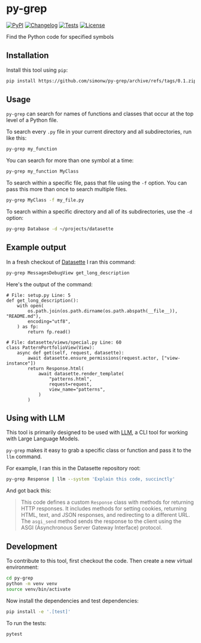 # py-grep

[![PyPI](https://img.shields.io/pypi/v/py-grep.svg)](https://pypi.org/project/py-grep/)
[![Changelog](https://img.shields.io/github/v/release/simonw/py-grep?include_prereleases&label=changelog)](https://github.com/simonw/py-grep/releases)
[![Tests](https://github.com/simonw/py-grep/workflows/Test/badge.svg)](https://github.com/simonw/py-grep/actions?query=workflow%3ATest)
[![License](https://img.shields.io/badge/license-Apache%202.0-blue.svg)](https://github.com/simonw/py-grep/blob/master/LICENSE)

Find the Python code for specified symbols

## Installation

Install this tool using `pip`:
```bash
pip install https://github.com/simonw/py-grep/archive/refs/tags/0.1.zip
```
## Usage

`py-grep` can search for names of functions and classes that occur at the top level of a Python file.

To search every `.py` file in your current directory and all subdirectories, run like this:

```bash
py-grep my_function
```
You can search for more than one symbol at a time:
```bash
py-grep my_function MyClass
```
To search within a specific file, pass that file using the `-f` option. You can pass this more than once to search multiple files.

```bash
py-grep MyClass -f my_file.py
```
To search within a specific directory and all of its subdirectories, use the `-d` option:
```bash
py-grep Database -d ~/projects/datasette
```

## Example output

In a fresh checkout of [Datasette](https://github.com/simonw/datasette) I ran this command:

```bash
py-grep MessagesDebugView get_long_description
```
Here's the output of the command:
```
# File: setup.py Line: 5
def get_long_description():
    with open(
        os.path.join(os.path.dirname(os.path.abspath(__file__)), "README.md"),
        encoding="utf8",
    ) as fp:
        return fp.read()

# File: datasette/views/special.py Line: 60
class PatternPortfolioView(View):
    async def get(self, request, datasette):
        await datasette.ensure_permissions(request.actor, ["view-instance"])
        return Response.html(
            await datasette.render_template(
                "patterns.html",
                request=request,
                view_name="patterns",
            )
        )
```

## Using with LLM

This tool is primarily designed to be used with [LLM](https://llm.datasette.io/), a CLI tool for working with Large Language Models.

`py-grep` makes it easy to grab a specific class or function and pass it to the `llm` command.

For example, I ran this in the Datasette repository root:

```bash
py-grep Response | llm --system 'Explain this code, succinctly'
```
And got back this:

> This code defines a custom `Response` class with methods for returning HTTP responses. It includes methods for setting cookies, returning HTML, text, and JSON responses, and redirecting to a different URL. The `asgi_send` method sends the response to the client using the ASGI (Asynchronous Server Gateway Interface) protocol.


## Development

To contribute to this tool, first checkout the code. Then create a new virtual environment:
```bash
cd py-grep
python -m venv venv
source venv/bin/activate
```
Now install the dependencies and test dependencies:
```bash
pip install -e '.[test]'
```
To run the tests:
```bash
pytest
```
